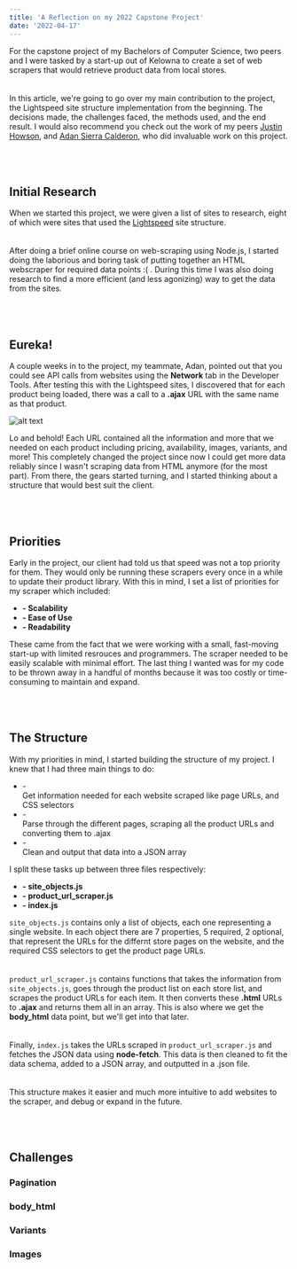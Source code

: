 ```yaml
---
title: 'A Reflection on my 2022 Capstone Project'
date: '2022-04-17'
---
```


For the capstone project of my Bachelors of Computer Science, two peers and I were tasked by a start-up out of Kelowna to create a set of web scrapers that would retrieve product data from local stores.  
<br/>   
In this article, we're going to go over my main contribution to the project, the Lightspeed site structure implementation from the beginning. The decisions made, the challenges faced, the methods used, and the end result. I would also recommend you check out the work of my peers [Justin Howson](https://github.com/justin-howson), and [Adan Sierra Calderon](https://github.com/adancalderon), who did invaluable work on this project.  
<br/>  
<br/>  

## Initial Research
When we started this project, we were given a list of sites to research, eight of which were sites that used the [Lightspeed](https://www.lightspeedhq.com/ecommerce/) site structure.  
<br/>  
After doing a brief online course on web-scraping using Node.js, I started doing the laborious and boring task of putting together an HTML webscraper for required data points :( . During this time I was also doing research to find a more efficient (and less agonizing) way to get the data from the sites.  
<br/>  
<br/>  

## Eureka!
A couple weeks in to the project, my teammate, Adan, pointed out that you could see API calls from websites using the **Network** tab in the Developer Tools. After testing this with the Lightspeed sites, I discovered that for each product being loaded, there was a call to a **.ajax** URL with the same name as that product.  

![alt text](/images/blog-images/capstone-article/cap-blog1.png)  

Lo and behold! Each URL contained all the information and more that we needed on each product including pricing, availability, images, variants, and more! This completely changed the project since now I could get more data reliably since I wasn't scraping data from HTML anymore (for the most part). From there, the gears started turning, and I started thinking about a structure that would best suit the client.  
<br/>  
<br/>  
   
## Priorities
Early in the project, our client had told us that speed was not a top priority for them. They would only be running these scrapers every once in a while to update their product library. With this in mind, I set a list of priorities for my scraper which included:

- **- Scalability**
- **- Ease of Use**
- **- Readability**  

These came from the fact that we were working with a small, fast-moving start-up with limited resrouces and programmers. The scraper needed to be easily scalable with minimal effort. The last thing I wanted was for my code to be thrown away in a handful of months because it was too costly or time-consuming to maintain and expand.  
<br/>  
<br/>  

## The Structure
With my priorities in mind, I started building the structure of my project. I knew that I had three main things to do:

- -<br/> Get information needed for each website scraped like page URLs, and CSS selectors
- -<br/> Parse through the different pages, scraping all the product URLs and converting them to .ajax
- -<br/> Clean and output that data into a JSON array

I split these tasks up between three files respectively:

- **- site_objects.js**
- **- product_url_scraper.js**
- **- index.js**

`site_objects.js` contains only a list of objects, each one representing a single website. In each object there are 7 properties, 5 required, 2 optional, that represent the URLs for the differnt store pages on the website, and the required CSS selectors to get the product page URLs.  
<br />  
`product_url_scraper.js` contains functions that takes the information from `site_objects.js`, goes through the product list on each store list, and scrapes the product URLs for each item. It then converts these **.html** URLs to **.ajax** and returns them all in an array. This is also where we get the **body_html** data point, but we'll get into that later.  
<br />  
Finally, `index.js` takes the URLs scraped in `product_url_scraper.js` and fetches the JSON data using **node-fetch**. This data is then cleaned to fit the data schema, added to a JSON array, and outputted in a .json file.  
<br />  
This structure makes it easier and much more intuitive to add websites to the scraper, and debug or expand in the future.  
<br/>  
<br/>

## Challenges

### Pagination

### body_html

### Variants

### Images
